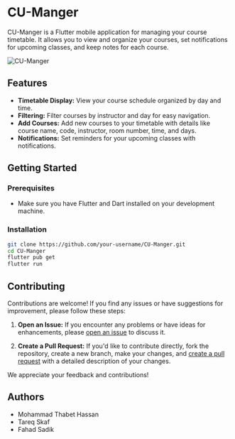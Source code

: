 # CU-Manger

CU-Manger is a Flutter mobile application for managing your course timetable. It allows you to view and organize your courses, set notifications for upcoming classes, and keep notes for each course.

![CU-Manger](https://github.com/MohammadThabetHassan/CUManger/assets/141744086/4221b0cb-2126-43e7-b0fa-545b26c677dc)

## Features

- **Timetable Display:** View your course schedule organized by day and time.
- **Filtering:** Filter courses by instructor and day for easy navigation.
- **Add Courses:** Add new courses to your timetable with details like course name, code, instructor, room number, time, and days.
- **Notifications:** Set reminders for your upcoming classes with notifications.

## Getting Started

### Prerequisites

- Make sure you have Flutter and Dart installed on your development machine.

### Installation

```bash
git clone https://github.com/your-username/CU-Manger.git
cd CU-Manger
flutter pub get
flutter run
```
## Contributing

Contributions are welcome! If you find any issues or have suggestions for improvement, please follow these steps:

1. **Open an Issue:** If you encounter any problems or have ideas for enhancements, please [open an issue](https://github.com/MohammadThabetHassan/CUManger/issues) to discuss it.

2. **Create a Pull Request:** If you'd like to contribute directly, fork the repository, create a new branch, make your changes, and [create a pull request](https://github.com/MohammadThabetHassan/CUManger/pulls) with a detailed description of your changes.

We appreciate your feedback and contributions!
## Authors
- Mohammad Thabet Hassan
- Tareq Skaf
- Fahad Sadik

